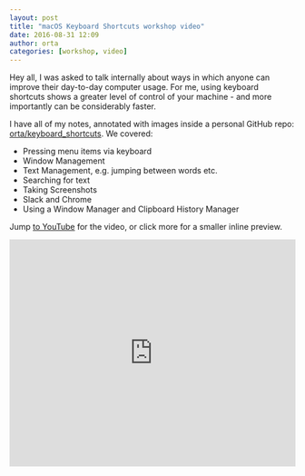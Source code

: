 ```yaml
---
layout: post
title: "macOS Keyboard Shortcuts workshop video"
date: 2016-08-31 12:09
author: orta
categories: [workshop, video]
---
```


Hey all, I was asked to talk internally about ways in which anyone can improve their day-to-day computer usage. For me, using keyboard shortcuts shows a greater level of control of your machine - and more importantly can be considerably faster.

I have all of my notes, annotated with images inside a personal GitHub repo: [orta/keyboard_shortcuts](https://github.com/orta/keyboard_shortcuts). We covered:

* Pressing menu items via keyboard
* Window Management
* Text Management, e.g. jumping between words etc.
* Searching for text 
* Taking Screenshots
* Slack and Chrome
* Using a Window Manager and Clipboard History Manager

Jump [to YouTube](https://www.youtube.com/watch?v=1mIRCL_lGbg) for the video, or click more for a smaller inline preview.

<!-- more -->

<iframe width="100%" height="400" src="https://www.youtube.com/embed/1mIRCL_lGbg" frameborder="0" allow="accelerometer; autoplay; encrypted-media; gyroscope; picture-in-picture" allowfullscreen></iframe>
